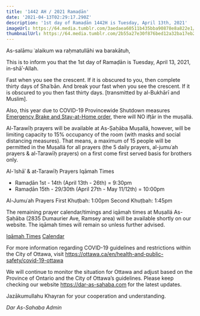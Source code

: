 ```yaml
---
title: '1442 AH / 2021 Ramaḍān'
date: '2021-04-13T02:29:17.290Z'
description: '1st day of Ramaḍān 1442H is Tuesday, April 13th, 2021'
imageUrl: https://64.media.tumblr.com/3aedaea60511b435bba90878e8a822e1/tumblr_nsltwjGAWh1s75lmvo1_540.jpg
thumbnailUrl: https://64.media.tumblr.com/2b55a27e30f876bed12a32ba17eb214a/56f20d522afdb782-fa/s540x810/c0a0742c786958f587dc1ee7827d867cc97a4d6a.jpg
---
```


As-salāmu ʿalaikum wa raḥmatullāhi wa barakātuh,

This is to inform you that the 1st day of Ramaḍān is Tuesday, April 13, 2021, in-shāʾ-Allah.

Fast when you see the crescent. If it is obscured to you, then complete thirty days of Shaʿbān. And break your fast when you see the crescent. If it is obscured to you then fast thirty days.
[transmitted by al-Bukhārī and Muslim].

Also, this year due to COVID-19 Provincewide Shutdown measures [Emergency Brake and Stay-at-Home order](/closing-musalla-03-04-2021), there will NO ifṭār in the muṣallá.

Al-Tarawīḥ prayers will be available at As-Ṣaḥāba Muṣallá, however, will be limiting capacity to 15% occupancy of the room (with masks and social distancing measures). That means, a maximum of 15 people will be permitted in the Muṣallá for all prayers (the 5 daily prayers, al-jumuʿah prayers & al-Tarawīḥ prayers) on a first come first served basis for brothers only.

Al-ʿIshāʾ & at-Tarawīḥ Prayers Iqāmah Times

- Ramaḍān 1st - 14th (April 13th - 26th) = 9:30pm
- Ramaḍān 15th - 29/30th (April 27th - May 11/12th) = 10:00pm

Al-Jumuʿah Prayers
First Khuṭbah: 1:00pm
Second Khuṭbah: 1:45pm

The remaining prayer calendar/timings and iqāmah times at Muṣallá As-Ṣaḥāba (2835 Dumaurier Ave, Ramsey area) will be available shortly on our website. The iqāmah times will remain so unless further advised.

[Iqāmah Times](https://drive.google.com/file/d/1xQxiDljHD-X4i3pD7Ks5H6AIiHwT3LAf)
[Calendar](https://drive.google.com/file/d/102x4mY4VHeEW6xLDe8DEIOIOGjUfK0P_)

For more information regarding COVID-19 guidelines and restrictions within the City of Ottawa, visit https://ottawa.ca/en/health-and-public-safety/covid-19-ottawa

We will continue to monitor the situation for Ottawa and adjust based on the Province of Ontario and the City of Ottawa’s guidelines. Please keep checking our website https://dar-as-sahaba.com for the latest updates.

Jazākumullahu Khayran for your cooperation and understanding.

_Dar As-Sahaba Admin_
